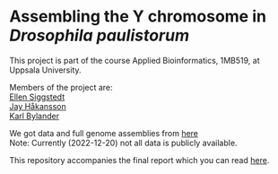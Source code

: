 # Assembling the Y chromosome in *Drosophila paulistorum*

This project is part of the course Applied Bioinformatics, 1MB519, at Uppsala University.

Members of the project are: \
[Ellen Siggstedt](https://github.com/ESiggstedt) \
[Jay Håkansson](https://github.com/Jay-uu) \
[Karl Bylander](https://github.com/kbylander)

We got data and full genome assemblies from [here](https://github.com/mmontonerin/ComparativeGenomics_Dpaulistorum/tree/main/00_Assembly) \
Note: Currently (2022-12-20) not all data is publicly available.

This repository accompanies the final report which you can read [here](https://github.com/kbylander/Finding-and-assembling-the-Y-chromosome-of-Drosophila-paulistorum/wiki/Report).
